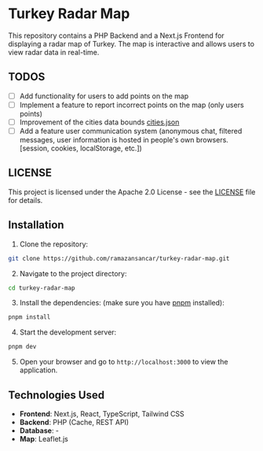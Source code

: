 # Turkey Radar Map

This repository contains a PHP Backend and a Next.js Frontend for displaying a radar map of Turkey. The map is interactive and allows users to view radar data in real-time.

## TODOS

- [ ] Add functionality for users to add points on the map
- [ ] Implement a feature to report incorrect points on the map (only users points)
- [ ] Improvement of the cities data bounds [cities.json](./data/cities.json)
- [ ] Add a feature user communication system (anonymous chat, filtered messages, user information is hosted in people's own browsers. [session, cookies, localStorage, etc.])

## LICENSE

This project is licensed under the Apache 2.0 License - see the [LICENSE](LICENSE) file for details.

## Installation

1. Clone the repository:

```bash
git clone https://github.com/ramazansancar/turkey-radar-map.git
```

2. Navigate to the project directory:

```bash
cd turkey-radar-map
```

3. Install the dependencies: (make sure you have [pnpm](https://pnpm.io/) installed):

```bash
pnpm install
```

4. Start the development server:

```bash
pnpm dev
```

5. Open your browser and go to `http://localhost:3000` to view the application.

## Technologies Used

- **Frontend**: Next.js, React, TypeScript, Tailwind CSS
- **Backend**: PHP (Cache, REST API)
- **Database**: -
- **Map**: Leaflet.js
